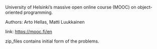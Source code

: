 University of Helsinki’s massive open online course (MOOC) on object-oriented programming.

Authors: Arto Hellas, Matti Luukkainen 


link: https://mooc.fi/en

zip_files contains initial form of the problems.
